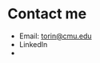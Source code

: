 # Contact me
* Email: torin@cmu.edu
* LinkedIn
*

<!--stackedit_data:
eyJoaXN0b3J5IjpbLTM3NDY2NTM2Ml19
-->